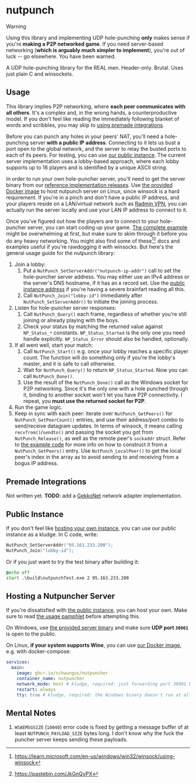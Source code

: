 # nutpunch

> [!WARNING]
> Using this library and implementing UDP hole-punching **only** makes sense if you're **making a P2P networked game**. If you need server-based networking (**which is arguably much simpler to implement**), you're out of luck -- go elsewhere. You have been warned.

A UDP hole-punching library for the REAL men. Header-only. Brutal. Uses just plain C and winsockets.

## Usage

This library implies P2P networking, where **each peer communicates with all others**. It's a complex and, in the wrong hands, a counterproductive model. If you don't feel like reading the immediately following blanket of words and scribbles, you may skip to [using premade integrations](#premade-integrations).

Before you can punch any holes in your peers' NAT, you'll need a hole-punching server **with a public IP address**. Connecting to it lets us bust a port open to the global network, and the server to relay the busted ports to each of its peers. For testing, you can use [our public instance](#public-instance). The current server implementation uses a lobby-based approach, where each lobby supports up to 16 players and is identified by a unique ASCII string.

In order to run your own hole-puncher server, you'll need to get the server binary from our [reference implementation releases](https://github.com/Schwungus/nutpunch/releases/tag/stable). Use [the provided Docker image](https://github.com/Schwungus/nutpunch/pkgs/container/nutpuncher) to host nutpunch server on Linux, since winsock is a hard requirement. If you're in a pinch and don't have a public IP address, and your players reside on a LAN/virtual network such as [Radmin VPN](https://www.radmin-vpn.com/), you can actually run the server locally and use your LAN IP address to connect to it.

Once you've figured out how the players are to connect to your hole-puncher server, you can start coding up your game. [The complete example](src/nutpunchTest.c) might be overwhelming at first, but make sure to skim through it before you do any heavy networking. You might also find some of these[^1][^2] docs and examples useful if you're rawdogging it with winsocks. But here's the general usage guide for the nutpunch library:

1. Join a lobby:
   1. Put a `NutPunch_SetServerAddr("nutpunch-ip-addr")` call to set the hole-puncher server address. You may either use an IPv4 address or the server's DNS hostname, if it has an `A` record set. Use the [public instance address](#public-instance) if you're having a severe brainfart reading all this.
   2. Call `NutPunch_Join("lobby-id")` immediately after `NutPunch_SetServerAddr()` to initiate the joining process.
2. Listen for hole-puncher server responses:
   1. Call `NutPunch_Query()` each frame, regardless of whether you're still joining or already playing with the boys.
   2. Check your status by matching the returned value against `NP_Status_*` constants. `NP_Status_Started` is the only one you need handle explicitly. `NP_Status_Error` should also be handled, optionally.
3. If all went well, start your match:
   1. Call `NutPunch_Start()` e.g. once your lobby reaches a specific player count. The function will do something only if you're the lobby's master, and it is safe to call otherwise.
   2. Wait for `NutPunch_Query()` to return `NP_Status_Started`. Now you can call `NutPunch_Done()`.
   3. Use the result of the `NutPunch_Done()` call as the Windows socket for P2P networking. Since it's the only one with a hole punched through it, binding to another socket won't let you have P2P connectivity. I repeat, you **must use the returned socket for P2P**.
4. Run the game logic.
5. Keep in sync with each peer: iterate over `NutPunch_GetPeers()` for `NutPunch_GetPeerCount()` entries, and use their address/port combo to send/receive datagram updates. In terms of winsock, it means calling `recvfrom()`/`sendto()` and passing the socket you got from `NutPunch_Release()`, as well as the remote peer's `sockaddr` struct. Refer to [the example code](src/nutpunchTest.c) for more info on how to construct it from a `NutPunch_GetPeers()` entry. Use `NutPunch_LocalPeer()` to get the local peer's index in the array as to avoid sending to and receiving from a bogus IP address.

[^1]: <https://learn.microsoft.com/en-us/windows/win32/winsock/using-winsock>
[^2]: <https://pastebin.com/JkGnQyPX>

## Premade Integrations

Not written yet. **TODO**: add a [GekkoNet](https://github.com/HeatXD/GekkoNet) network adapter implementation.

## Public Instance

If you don't feel like [hosting your own instance](#hosting-a-nutpuncher-server), you can use our public instance as a kludge. In C code, write:

```c
NutPunch_SetServerAddr("95.163.233.200");
NutPunch_Join("lobby-id");
```

Or if you just want to try the test binary after building it:

```bat
@echo off
start .\build\nutpunchTest.exe 2 95.163.233.200
```

## Hosting a Nutpuncher Server

If you're dissatisfied with [the public instance](#public-instance), you can host your own. Make sure to read [the usage pamphlet](#usage) before attempting this.

On Windows, use [the provided server binary](https://github.com/Schwungus/nutpunch/releases/tag/stable) and make sure **UDP port `30001`** is open to the public.

On Linux, **if your system supports Wine**, you can use [our Docker image](https://github.com/Schwungus/nutpunch/pkgs/container/nutpuncher), e.g. with docker-compose:

```yaml
services:
  main:
    image: ghcr.io/schwungus/nutpuncher
    container_name: nutpuncher
    network_mode: host # kludge, required: just forwarding port 30001 breaks nutpuncher connectivity for unknown reasons
    restart: always
    tty: true # kludge, required: the Windows binary doesn't run at all without this
```

## Mental Notes

1. `WSAEMSGSIZE` (`10040`) error code is fixed by getting a message buffer of at least `NUTPUNCH_PAYLOAD_SIZE` bytes long. I don't know why the fuck the puncher server keeps sending these payloads.
